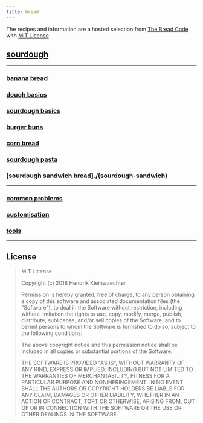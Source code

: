 ```yaml
---
title: bread
---
```


The recipes and information are a hosted selection from [The Bread Code](https://github.com/hendricius/the-bread-code)  with [MIT License](#license)

## [sourdough](./sourdough)

---

### [banana bread](./banana-bread)
###	[dough basics](./basic-dough)
###	[sourdough basics](./basic-sour-dough)
###	[burger buns](./burger-buns)
###	[corn bread](./corn-bread)
###	[sourdough pasta](./sourdough-pasta)
###	[sourdough sandwich bread]./(sourdough-sandwich)

---

### [common problems](./common-problems)
### [customisation](./custom)
### [tools](./tools)

---

## License

>MIT License
>
>Copyright (c) 2018 Hendrik Kleinwaechter
>
>Permission is hereby granted, free of charge, to any person obtaining a copy
>of this software and associated documentation files (the "Software"), to deal
>in the Software without restriction, including without limitation the rights
>to use, copy, modify, merge, publish, distribute, sublicense, and/or sell
>copies of the Software, and to permit persons to whom the Software is
>furnished to do so, subject to the following conditions:
>
>The above copyright notice and this permission notice shall be included in all
>copies or substantial portions of the Software.
>
>THE SOFTWARE IS PROVIDED "AS IS", WITHOUT WARRANTY OF ANY KIND, EXPRESS OR
>IMPLIED, INCLUDING BUT NOT LIMITED TO THE WARRANTIES OF MERCHANTABILITY,
>FITNESS FOR A PARTICULAR PURPOSE AND NONINFRINGEMENT. IN NO EVENT SHALL THE
>AUTHORS OR COPYRIGHT HOLDERS BE LIABLE FOR ANY CLAIM, DAMAGES OR OTHER
>LIABILITY, WHETHER IN AN ACTION OF CONTRACT, TORT OR OTHERWISE, ARISING FROM,
>OUT OF OR IN CONNECTION WITH THE SOFTWARE OR THE USE OR OTHER DEALINGS IN THE
>SOFTWARE.
